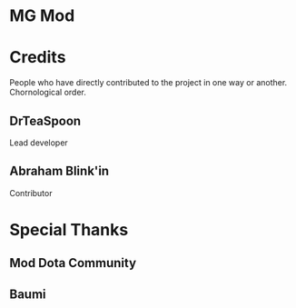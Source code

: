 # MG Mod


# Credits
People who have directly contributed to the project in one way or another. Chornological order.
## DrTeaSpoon
Lead developer
## Abraham Blink'in
Contributor

# Special Thanks
## Mod Dota Community
## Baumi